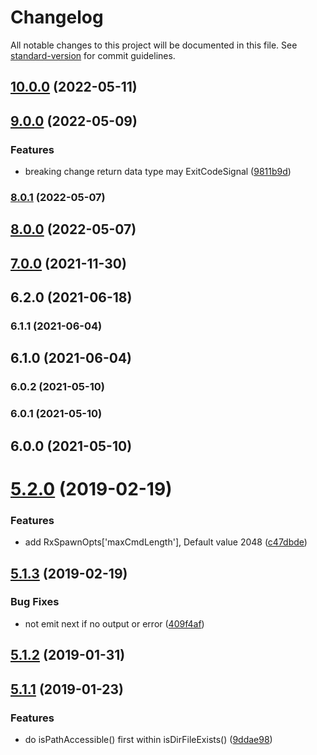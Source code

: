 # Changelog

All notable changes to this project will be documented in this file. See [standard-version](https://github.com/conventional-changelog/standard-version) for commit guidelines.

## [10.0.0](https://github.com/waitingsong/rxrunscript/compare/v9.0.0...v10.0.0) (2022-05-11)

## [9.0.0](https://github.com/waitingsong/rxrunscript/compare/v8.0.1...v9.0.0) (2022-05-09)


### Features

* breaking change return data type may ExitCodeSignal ([9811b9d](https://github.com/waitingsong/rxrunscript/commit/9811b9d2600a43f49c838382efcacbf54072c2ba))

### [8.0.1](https://github.com/waitingsong/rxrunscript/compare/v8.0.0...v8.0.1) (2022-05-07)

## [8.0.0](https://github.com/waitingsong/rxrunscript/compare/v7.0.0...v8.0.0) (2022-05-07)

## [7.0.0](https://github.com/waitingsong/rxrunscript/compare/v6.2.0...v7.0.0) (2021-11-30)

## 6.2.0 (2021-06-18)

### 6.1.1 (2021-06-04)

## 6.1.0 (2021-06-04)

### 6.0.2 (2021-05-10)

### 6.0.1 (2021-05-10)

## 6.0.0 (2021-05-10)

<a name="5.2.0"></a>
# [5.2.0](https://github.com/waitingsong/rxrunscript/compare/v5.1.3...v5.2.0) (2019-02-19)


### Features

* add RxSpawnOpts['maxCmdLength'], Default value 2048 ([c47dbde](https://github.com/waitingsong/rxrunscript/commit/c47dbde))



<a name="5.1.3"></a>
## [5.1.3](https://github.com/waitingsong/rxrunscript/compare/v5.1.2...v5.1.3) (2019-02-19)


### Bug Fixes

* not emit next if no output or error ([409f4af](https://github.com/waitingsong/rxrunscript/commit/409f4af))



<a name="5.1.2"></a>
## [5.1.2](https://github.com/waitingsong/rxrunscript/compare/v5.1.1...v5.1.2) (2019-01-31)



<a name="5.1.1"></a>
## [5.1.1](https://github.com/waitingsong/rxrunscript/compare/v5.1.0...v5.1.1) (2019-01-23)


### Features

* do isPathAccessible() first within isDirFileExists() ([9ddae98](https://github.com/waitingsong/rxrunscript/commit/9ddae98))
